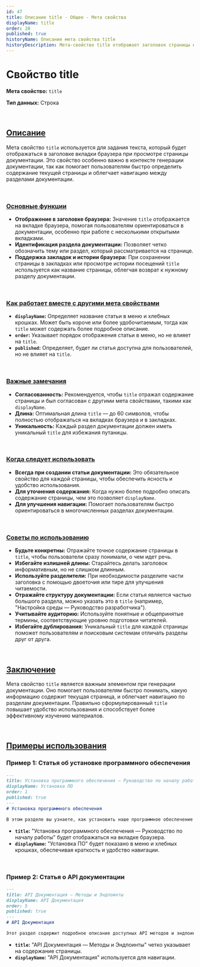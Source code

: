 ```yaml
---
id: 47
title: Описание title - Общее - Мета свойства
displayName: title
order: 20
published: true
historyName: Описание мета свойства title
historyDescription: Мета-свойство title отображает заголовок страницы на вкладке браузера, облегчая навигацию и идентификацию раздела.
---
```


# Свойство title

**Мета свойство:** `title`

**Тип данных:** Строка

<br/>

## [Описание](description)

Мета свойство `title` используется для задания текста, который будет отображаться в заголовке вкладки браузера при просмотре страницы документации. 
Это свойство особенно важно в контексте генерации документации, так как помогает пользователям быстро определить содержание текущей страницы и облегчает
навигацию между разделами документации.

<br/>

### [Основные функции](basic-functions)

- **Отображение в заголовке браузера:** Значение `title` отображается на вкладке браузера, помогая пользователям ориентироваться в документации,
особенно при работе с несколькими открытыми вкладками.
- **Идентификация раздела документации:** Позволяет четко обозначить тему или раздел, который рассматривается на странице.
- **Поддержка закладок и истории браузера:** При сохранении страницы в закладках или просмотре истории посещений `title` используется как название страницы,
облегчая возврат к нужному разделу документации.

<br/>

### [Как работает вместе с другими мета свойствами](with-other-properties)

- **`displayName`:** Определяет название статьи в меню и хлебных крошках. Может быть короче или более удобочитаемым, тогда как `title` может содержать более подробное описание.
- **`order`:** Указывает порядок отображения статьи в меню, но не влияет на `title`.
- **`published`:** Определяет, будет ли статья доступна для пользователей, но не влияет на `title`.

<br/>

### [Важные замечания](notes)

- **Согласованность:** Рекомендуется, чтобы `title` отражал содержание страницы и был согласован с другими мета свойствами, такими как `displayName`.
- **Длина:** Оптимальная длина `title` — до 60 символов, чтобы полностью отображаться на вкладках браузера и в закладках.
- **Уникальность:** Каждый раздел документации должен иметь уникальный `title` для избежания путаницы.

<br/>

### [Когда следует использовать](when-to-use)

- **Всегда при создании статьи документации:** Это обязательное свойство для каждой страницы, чтобы обеспечить ясность и удобство использования.
- **Для уточнения содержания:** Когда нужно более подробно описать содержание страницы, чем это позволяет `displayName`.
- **Для улучшения навигации:** Помогает пользователям быстро ориентироваться в многочисленных разделах документации.

<br/>

### [Советы по использованию](advice)

- **Будьте конкретны:** Отражайте точное содержание страницы в `title`, чтобы пользователи сразу понимали, о чем идет речь.
- **Избегайте излишней длины:** Старайтесь делать заголовок информативным, но не слишком длинным.
- **Используйте разделители:** При необходимости разделите части заголовка с помощью двоеточия или тире для улучшения читаемости.
- **Отражайте структуру документации:** Если статья является частью большого раздела, можно указать это в `title` (например, "Настройка среды — Руководство разработчика").
- **Учитывайте аудиторию:** Используйте понятные и общепринятые термины, соответствующие уровню подготовки читателей.
- **Избегайте дублирования:** Уникальный `title` для каждой страницы поможет пользователям и поисковым системам отличать разделы друг от друга.

<br/>

## [Заключение](conclusion)

Мета свойство `title` является важным элементом при генерации документации. Оно помогает пользователям быстро понимать, какую информацию содержит текущая страница,
и облегчает навигацию по разделам документации. Правильно сформулированный `title` повышает удобство использования и способствует более эффективному изучению материалов.

<br/>

## [Примеры использования](examples)

### Пример 1: Статья об установке программного обеспечения

```md
---
title: Установка программного обеспечения — Руководство по началу работы
displayName: Установка ПО
order: 1
published: true
---
# Установка программного обеспечения

В этом разделе вы узнаете, как установить наше программное обеспечение на вашу систему...
```

- **`title`:** "Установка программного обеспечения — Руководство по началу работы" будет отображаться на вкладке браузера.
- **`displayName`:** "Установка ПО" будет показано в меню и хлебных крошках, обеспечивая краткость и удобство навигации.

<br/>

### Пример 2: Статья о API документации

```md
---
title: API Документация — Методы и Эндпоинты
displayName: API Документация
order: 5
published: true
---
# API Документация

Этот раздел содержит подробное описание доступных API методов и эндпоинтов...
```

- **`title`:** "API Документация — Методы и Эндпоинты" четко указывает на содержание страницы.
- **`displayName`:** "API Документация" используется для навигации.
